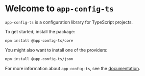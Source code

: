 # Welcome to `app-config-ts`

`app-config-ts` is a configuration library for TypeScript projects.

To get started, install the package:

```sh
npm install @app-config-ts/core
```

You might also want to install one of the providers:

```sh
npm install @app-config-ts/json
```

For more information about `app-config-ts`, see the [documentation](../../README.md).
